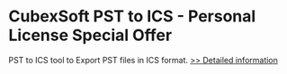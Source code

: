 # CubexSoft PST to ICS - Personal License Special Offer
PST to ICS tool to Export PST files in ICS format.
[>> Detailed information](https://secure.shareit.com/shareit/product.html?productid=300799816&affiliateid=200057808)